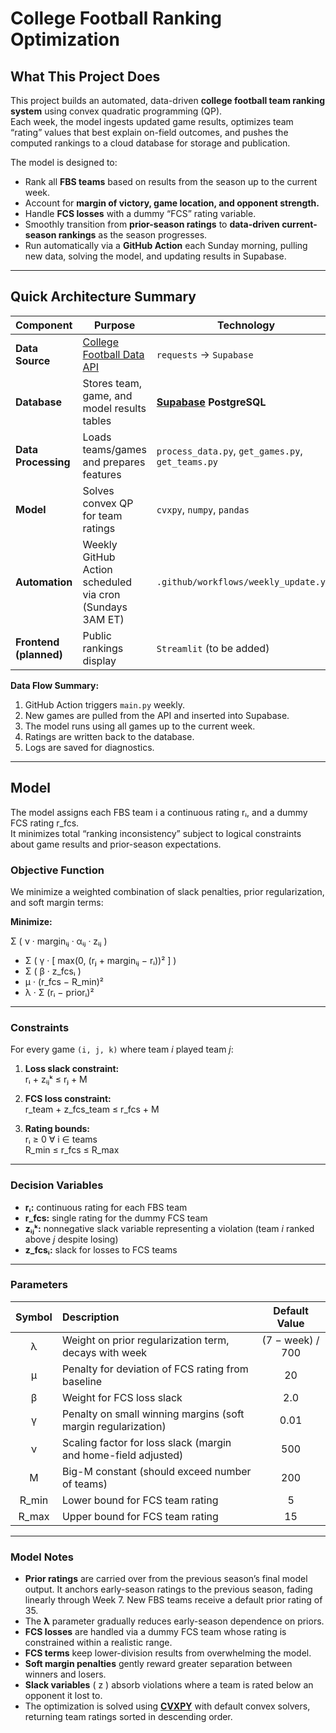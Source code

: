 # **College Football Ranking Optimization**

## **What This Project Does**

This project builds an automated, data-driven **college football team ranking system** using convex quadratic programming (QP).  
Each week, the model ingests updated game results, optimizes team “rating” values that best explain on-field outcomes, and pushes the computed rankings to a cloud database for storage and publication.

The model is designed to:
- Rank all **FBS teams** based on results from the season up to the current week.  
- Account for **margin of victory, game location, and opponent strength.**  
- Handle **FCS losses** with a dummy “FCS” rating variable.  
- Smoothly transition from **prior-season ratings** to **data-driven current-season rankings** as the season progresses.  
- Run automatically via a **GitHub Action** each Sunday morning, pulling new data, solving the model, and updating results in Supabase.

---

## **Quick Architecture Summary**

| Component | Purpose | Technology |
|------------|----------|-------------|
| **Data Source** | [College Football Data API](https://collegefootballdata.com/) | `requests` → `Supabase` |
| **Database** | Stores team, game, and model results tables | **[Supabase](https://supabase.com/) PostgreSQL** |
| **Data Processing** | Loads teams/games and prepares features | `process_data.py`, `get_games.py`, `get_teams.py` |
| **Model** | Solves convex QP for team ratings | `cvxpy`, `numpy`, `pandas` |
| **Automation** | Weekly GitHub Action scheduled via cron (Sundays 3AM ET) | `.github/workflows/weekly_update.yml` |
| **Frontend (planned)** | Public rankings display | `Streamlit` (to be added) |

**Data Flow Summary:**
1. GitHub Action triggers `main.py` weekly.  
2. New games are pulled from the API and inserted into Supabase.  
3. The model runs using all games up to the current week.  
4. Ratings are written back to the database.  
5. Logs are saved for diagnostics.

---

## **Model**

The model assigns each FBS team i a continuous rating rᵢ, and a dummy FCS rating r_fcs.  
It minimizes total “ranking inconsistency” subject to logical constraints about game results and prior-season expectations.

### Objective Function
We minimize a weighted combination of slack penalties, prior regularization, and soft margin terms:

**Minimize:**

Σ ( ν · marginᵢⱼ · αᵢⱼ · zᵢⱼ )  
+ Σ ( γ · [ max(0, (rⱼ + marginᵢⱼ − rᵢ))² ] )  
+ Σ ( β · z_fcsᵢ )  
+ μ · (r_fcs − R_min)²  
+ λ · Σ (rᵢ − priorᵢ)²

---

### Constraints
For every game `(i, j, k)` where team *i* played team *j*:

1. **Loss slack constraint:**  
   rᵢ + zᵢⱼᵏ ≤ rⱼ + M

2. **FCS loss constraint:**  
   r_team + z_fcs_team ≤ r_fcs + M

3. **Rating bounds:**  
   rᵢ ≥ 0   ∀ i ∈ teams  
   R_min ≤ r_fcs ≤ R_max

---

### Decision Variables
- **rᵢ:** continuous rating for each FBS team  
- **r_fcs:** single rating for the dummy FCS team  
- **zᵢⱼᵏ:** nonnegative slack variable representing a violation (team *i* ranked above *j* despite losing)  
- **z_fcsᵢ:** slack for losses to FCS teams

---

### Parameters
| Symbol | Description | Default Value |
|:-------:|:-------------|:---------------:|
| λ | Weight on prior regularization term, decays with week | (7 − week) / 700 |
| μ | Penalty for deviation of FCS rating from baseline | 20 |
| β | Weight for FCS loss slack | 2.0 |
| γ | Penalty on small winning margins (soft margin regularization) | 0.01 |
| ν | Scaling factor for loss slack (margin and home-field adjusted) | 500 |
| M | Big-M constant (should exceed number of teams) | 200 |
| R_min | Lower bound for FCS team rating | 5 |
| R_max | Upper bound for FCS team rating | 15 |

---

### Model Notes
- **Prior ratings** are carried over from the previous season’s final model output. It anchors early-season ratings to the previous season, fading linearly through Week 7. New FBS teams receive a default prior rating of 35.
- The **λ** parameter gradually reduces early-season dependence on priors.
- **FCS losses** are handled via a dummy FCS team whose rating is constrained within a realistic range.
- **FCS terms** keep lower-division results from overwhelming the model.
- **Soft margin penalties** gently reward greater separation between winners and losers.  
- **Slack variables** \( z \) absorb violations where a team is rated below an opponent it lost to.  
- The optimization is solved using [**CVXPY**](https://www.cvxpy.org/) with default convex solvers, returning team ratings sorted in descending order.